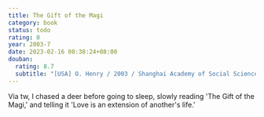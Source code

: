 ```yaml
---
title: The Gift of the Magi
category: book
status: todo
rating: 0
year: 2003-7
date: 2023-02-16 08:38:24+08:00
douban:
  rating: 8.7
  subtitle: "[USA] O. Henry / 2003 / Shanghai Academy of Social Sciences Press"
---
```


Via tw, I chased a deer before going to sleep, slowly reading 'The Gift of the Magi,' and telling it 'Love is an extension of another's life.'
